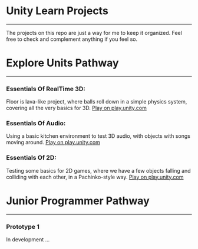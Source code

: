 # Unity Learn Projects
---
The projects on this repo are just a way for me to keep it organized. Feel free to check and complement anything if you feel so.

# Explore Units Pathway
---
### Essentials Of RealTime 3D:
Floor is lava-like project, where balls roll down in a simple physics system, covering all the very basics for 3D.
[Play on play.unity.com](https://play.unity.com/mg/other/deploy-b9)
### Essentials Of Audio: 
Using a basic kitchen environment to test 3D audio, with objects with songs moving around.
[Play on play.unity.com](https://play.unity.com/mg/other/webgl-builds-397427)
### Essentials Of 2D:
Testing some basics for 2D games, where we have a few objects falling and colliding with each other, in a Pachinko-style way.
[Play on play.unity.com](https://play.unity.com/mg/other/unity-tutorial-pachinko-style-2d)

# Junior Programmer Pathway
---
### Prototype 1
In development ...